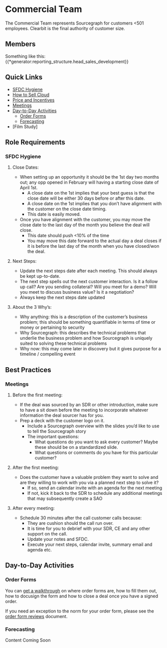 # Commercial Team

The Commercial Team represents Sourcegraph for customers <501 employees. Clearbit is the final authority of customer size.

## Members

Something like this: {{*generator:reporting_structure.head_sales_development}}

## Quick Links

- [SFDC Hygiene](#sfdc-hygiene)
- [How to Sell Cloud](sellcloud.md)
- [Price and Incentives](https://docs.google.com/document/d/1-IcQrLOUp_XPUPHB9n-IX7MOKJf_dJOJelMc9lDSb-c/edit?usp=sharing)
- [Meetings](#meetings)
- [Day-to-Day Activities](#day-to-day-activities)
  - [Order Forms](#order-forms)
  - [Forecasting](#forecasting)
- [Film Study]

## Role Requirements

### SFDC Hygiene

1. Close Dates:

   - When setting up an opportunity it should be the 1st day two months out; any opp opened in February will having a starting close date of April 1st.
     - A close date on the 1st implies that your best guess is that the close date will be either 30 days before or after this date.
     - A close date on the 1st implies that you don’t have alignment with the customer on the close date timing.
     - This date is easily moved.
   - Once you have alignment with the customer, you may move the close date to the last day of the month you believe the deal will close.
     - This date should push <10% of the time
     - You may move this date forward to the actual day a deal closes if it is before the last day of the month when you have closed/won the deal.

2. Next Steps:

   - Update the next steps date after each meeting. This should always be kept up-to-date.
   - The next step spells out the next customer interaction. Is it a follow up call? Are you sending collateral? Will you meet for a demo? Will you meet to discuss business value? Is it a negotiation?
   - Always keep the next steps date updated

3. About the 3 Why’s:
   - Why anything: this is a description of the customer’s business problem; this should be something quantifiable in terms of time or money or pertaining to security
   - Why Sourcegraph: this describes the technical problems that underlie the business problem and how Sourcegraph is uniquely suited to solving these technical problems
   - Why now: this may come later in discovery but it gives purpose for a timeline / compelling event

## Best Practices

### Meetings

1. Before the first meeting:

   - If the deal was sourced by an SDR or other introduction, make sure to have a sit down before the meeting to incorporate whatever information the deal sourcer has for you.
   - Prep a deck with the customer logo on it.
     - Include a Sourcegraph overview with the slides you’d like to use to tell the Sourcegraph story
     - The important questions:
       - What questions do you want to ask every customer? Maybe these should be on a standardized slide.
       - What questions or comments do you have for this particular customer?

2. After the first meeting:

   - Does the customer have a valuable problem they want to solve and are they willing to work with you via a planned next step to solve it?
     - If so, send an calendar invite with an agenda for the next meeting
     - If not, kick it back to the SDR to schedule any additional meetings that may subsequently create a SAO

3. After every meeting:
   - Schedule 30 minutes after the call customer calls because:
     - They are cushion should the call run over.
     - It is time for you to debrief with your SDR, CE and any other support on the call.
     - Update your notes and SFDC.
     - Execute your next steps, calendar invite, summary email and agenda etc.

## Day-to-Day Activities

### Order Forms

You can [get a walkthrough](https://drive.google.com/file/d/17_bjpKrCp6y-KTby2fAgfP1bWT3IimI3/view) on where order forms are, how to fill them out, how to docusign the form and how to close a deal once you have a signed order.

If you need an exception to the norm for your order form, please see the [order form reviews](https://docs.google.com/document/d/1xOFBtx3Me592fEVAp6SPDCosGtp--0fdVsaHPFx3SCs/edit?usp=sharing) document.


### Forecasting

Content Coming Soon
